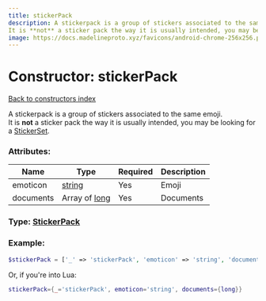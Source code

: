 ```yaml
---
title: stickerPack
description: A stickerpack is a group of stickers associated to the same emoji.  
It is **not** a sticker pack the way it is usually intended, you may be looking for a [StickerSet](../types/StickerSet.md).
image: https://docs.madelineproto.xyz/favicons/android-chrome-256x256.png
---
```

# Constructor: stickerPack  
[Back to constructors index](index.md)



A stickerpack is a group of stickers associated to the same emoji.  
It is **not** a sticker pack the way it is usually intended, you may be looking for a [StickerSet](../types/StickerSet.md).

### Attributes:

| Name     |    Type       | Required | Description |
|----------|---------------|----------|-------------|
|emoticon|[string](../types/string.md) | Yes|Emoji|
|documents|Array of [long](../types/long.md) | Yes|Documents|



### Type: [StickerPack](../types/StickerPack.md)


### Example:

```php
$stickerPack = ['_' => 'stickerPack', 'emoticon' => 'string', 'documents' => [long, long]];
```  


Or, if you're into Lua:

```lua
stickerPack={_='stickerPack', emoticon='string', documents={long}}

```


